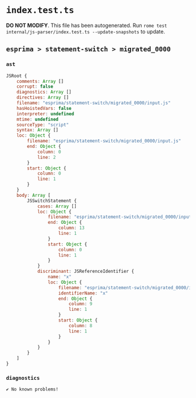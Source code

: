 # `index.test.ts`

**DO NOT MODIFY**. This file has been autogenerated. Run `rome test internal/js-parser/index.test.ts --update-snapshots` to update.

## `esprima > statement-switch > migrated_0000`

### `ast`

```javascript
JSRoot {
	comments: Array []
	corrupt: false
	diagnostics: Array []
	directives: Array []
	filename: "esprima/statement-switch/migrated_0000/input.js"
	hasHoistedVars: false
	interpreter: undefined
	mtime: undefined
	sourceType: "script"
	syntax: Array []
	loc: Object {
		filename: "esprima/statement-switch/migrated_0000/input.js"
		end: Object {
			column: 0
			line: 2
		}
		start: Object {
			column: 0
			line: 1
		}
	}
	body: Array [
		JSSwitchStatement {
			cases: Array []
			loc: Object {
				filename: "esprima/statement-switch/migrated_0000/input.js"
				end: Object {
					column: 13
					line: 1
				}
				start: Object {
					column: 0
					line: 1
				}
			}
			discriminant: JSReferenceIdentifier {
				name: "x"
				loc: Object {
					filename: "esprima/statement-switch/migrated_0000/input.js"
					identifierName: "x"
					end: Object {
						column: 9
						line: 1
					}
					start: Object {
						column: 8
						line: 1
					}
				}
			}
		}
	]
}
```

### `diagnostics`

```
✔ No known problems!

```
